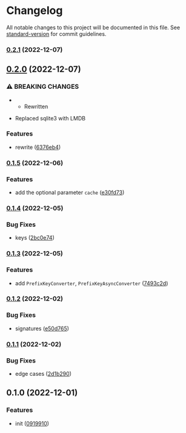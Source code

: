# Changelog

All notable changes to this project will be documented in this file. See [standard-version](https://github.com/conventional-changelog/standard-version) for commit guidelines.

### [0.2.1](https://github.com/BlackGlory/extra-disk-store/compare/v0.2.0...v0.2.1) (2022-12-07)

## [0.2.0](https://github.com/BlackGlory/extra-disk-store/compare/v0.1.5...v0.2.0) (2022-12-07)


### ⚠ BREAKING CHANGES

* - Rewritten
- Replaced sqlite3 with LMDB

### Features

* rewrite ([6376eb4](https://github.com/BlackGlory/extra-disk-store/commit/6376eb4d03a00f1039f58b99663d51cfe1832856))

### [0.1.5](https://github.com/BlackGlory/extra-disk-store/compare/v0.1.4...v0.1.5) (2022-12-06)


### Features

* add the optional parameter `cache` ([e30fd73](https://github.com/BlackGlory/extra-disk-store/commit/e30fd73d201ca48d74a91cfc8cbb7a737bd8811c))

### [0.1.4](https://github.com/BlackGlory/extra-disk-store/compare/v0.1.3...v0.1.4) (2022-12-05)


### Bug Fixes

* keys ([2bc0e74](https://github.com/BlackGlory/extra-disk-store/commit/2bc0e741fe332ec850497adba028d0582b7de60d))

### [0.1.3](https://github.com/BlackGlory/extra-disk-store/compare/v0.1.2...v0.1.3) (2022-12-05)


### Features

* add `PrefixKeyConverter`, `PrefixKeyAsyncConverter` ([7493c2d](https://github.com/BlackGlory/extra-disk-store/commit/7493c2d5028d87b2a61c36255ba278cfe1424263))

### [0.1.2](https://github.com/BlackGlory/extra-disk-store/compare/v0.1.1...v0.1.2) (2022-12-02)


### Bug Fixes

* signatures ([e50d765](https://github.com/BlackGlory/extra-disk-store/commit/e50d765b806bb48c22acb71f799c513b05ecdb5a))

### [0.1.1](https://github.com/BlackGlory/extra-disk-store/compare/v0.1.0...v0.1.1) (2022-12-02)


### Bug Fixes

* edge cases ([2d1b290](https://github.com/BlackGlory/extra-disk-store/commit/2d1b290396338b38d1812515a3fcf0f544923eb6))

## 0.1.0 (2022-12-01)


### Features

* init ([0919910](https://github.com/BlackGlory/extra-disk-store/commit/09199105cb6fe45b07cd64ce52e59de9b69a175d))
